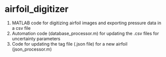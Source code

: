 # airfoil_digitizer
1. MATLAB code for digitizing airfoil images and exporting pressure data in a csv file
2. Automation code (database_processor.m) for updating the .csv files for uncertainty parameters
3. Code for updating the tag file (.json file) for a new airfoil (json_processor.m) 
